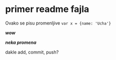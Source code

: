 <h1>
    primer readme fajla
</h1>

Ovako se pisu promenljive
`var x = {name: 'Ucha'}`

***wow***

***neka promena***

dakle add, commit, push?